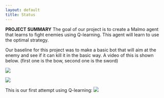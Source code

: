 ```yaml
---
layout: default
title: Status
---
```


**PROJECT SUMMARY**
The goal of our project is to create a Malmo agent that learns to fight enemies using Q-learning. This agent will learn to use the optimal strategy. 

Our baseline for this project was to make a basic bot that will aim at the enemy and see if it can kill it in the basic way. A video of this is shown below. (first one is the bow, second one is the sword)

[![](http://img.youtube.com/vi/uM0Vs73V5_c/0.jpg)](http://www.youtube.com/watch?v=uM0Vs73V5_c "base bow recording")

[![](http://img.youtube.com/vi/4odQbF6FwT8/0.jpg)](http://www.youtube.com/watch?v=4odQbF6FwT8 "base sword recording")

This is our first attempt using Q-learning:
[![](http://img.youtube.com/vi/mOZiQ_C5NQo/0.jpg)](http://www.youtube.com/watch?v=mOZiQ_C5NQo "Q-learning Rambo Steve")

